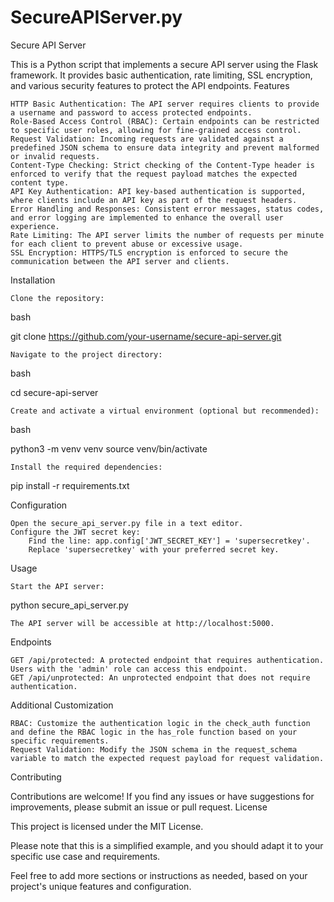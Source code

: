 # SecureAPIServer.py
Secure API Server

This is a Python script that implements a secure API server using the Flask framework. It provides basic authentication, rate limiting, SSL encryption, and various security features to protect the API endpoints.
Features

    HTTP Basic Authentication: The API server requires clients to provide a username and password to access protected endpoints.
    Role-Based Access Control (RBAC): Certain endpoints can be restricted to specific user roles, allowing for fine-grained access control.
    Request Validation: Incoming requests are validated against a predefined JSON schema to ensure data integrity and prevent malformed or invalid requests.
    Content-Type Checking: Strict checking of the Content-Type header is enforced to verify that the request payload matches the expected content type.
    API Key Authentication: API key-based authentication is supported, where clients include an API key as part of the request headers.
    Error Handling and Responses: Consistent error messages, status codes, and error logging are implemented to enhance the overall user experience.
    Rate Limiting: The API server limits the number of requests per minute for each client to prevent abuse or excessive usage.
    SSL Encryption: HTTPS/TLS encryption is enforced to secure the communication between the API server and clients.

Installation

    Clone the repository:

bash

git clone https://github.com/your-username/secure-api-server.git

    Navigate to the project directory:

bash

cd secure-api-server

    Create and activate a virtual environment (optional but recommended):

bash

python3 -m venv venv
source venv/bin/activate

    Install the required dependencies:

pip install -r requirements.txt

Configuration

    Open the secure_api_server.py file in a text editor.
    Configure the JWT secret key:
        Find the line: app.config['JWT_SECRET_KEY'] = 'supersecretkey'.
        Replace 'supersecretkey' with your preferred secret key.

Usage

    Start the API server:

python secure_api_server.py

    The API server will be accessible at http://localhost:5000.

Endpoints

    GET /api/protected: A protected endpoint that requires authentication. Users with the 'admin' role can access this endpoint.
    GET /api/unprotected: An unprotected endpoint that does not require authentication.

Additional Customization

    RBAC: Customize the authentication logic in the check_auth function and define the RBAC logic in the has_role function based on your specific requirements.
    Request Validation: Modify the JSON schema in the request_schema variable to match the expected request payload for request validation.

Contributing

Contributions are welcome! If you find any issues or have suggestions for improvements, please submit an issue or pull request.
License

This project is licensed under the MIT License.

Please note that this is a simplified example, and you should adapt it to your specific use case and requirements.

Feel free to add more sections or instructions as needed, based on your project's unique features and configuration.
